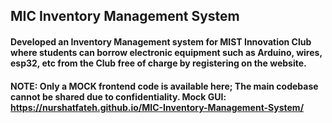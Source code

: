 ## MIC Inventory Management System 

#### Developed an Inventory Management system for MIST Innovation Club where students can borrow electronic equipment such as Arduino, wires, esp32, etc from the Club free of charge by registering on the website.

#### NOTE: Only a MOCK frontend code is available here; The main codebase cannot be shared due to confidentiality. Mock GUI: https://nurshatfateh.github.io/MIC-Inventory-Management-System/
